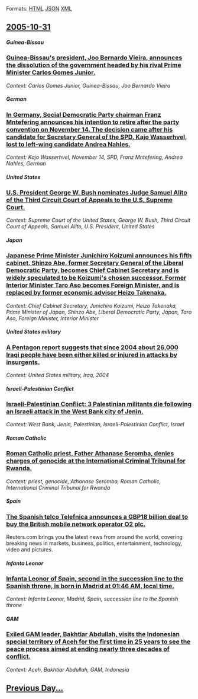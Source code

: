 
Formats: [HTML](2005/10/31/index.html)  [JSON](2005/10/31/index.json)  [XML](2005/10/31/index.xml)  

## [2005-10-31](/news/2005/10/31/index.md)

##### Guinea-Bissau
### [ Guinea-Bissau's president, Joo Bernardo Vieira, announces the dissolution of the government headed by his rival Prime Minister Carlos Gomes Junior. ](/news/2005/10/31/guinea-bissau-s-president-joao-bernardo-vieira-announces-the-dissolution-of-the-government-headed-by-his-rival-prime-minister-carlos-gome.md)
_Context: Carlos Gomes Junior, Guinea-Bissau, Joo Bernardo Vieira_

##### German
### [ In Germany, Social Democratic Party chairman Franz Mntefering announces his intention to retire after the party convention on November 14. The decision came after his candidate for Secretary General of the SPD, Kajo Wasserhvel, lost to left-wing candidate Andrea Nahles. ](/news/2005/10/31/in-germany-social-democratic-party-chairman-franz-muntefering-announces-his-intention-to-retire-after-the-party-convention-on-november-14.md)
_Context: Kajo Wasserhvel, November 14, SPD, Franz Mntefering, Andrea Nahles, German_

##### United States
### [ U.S. President George W. Bush nominates Judge Samuel Alito of the Third Circuit Court of Appeals to the U.S. Supreme Court. ](/news/2005/10/31/u-s-president-george-w-bush-nominates-judge-samuel-alito-of-the-third-circuit-court-of-appeals-to-the-u-s-supreme-court.md)
_Context: Supreme Court of the United States, George W. Bush, Third Circuit Court of Appeals, Samuel Alito, U.S. President, United States_

##### Japan
### [ Japanese Prime Minister Junichiro Koizumi announces his fifth cabinet. Shinzo Abe, former Secretary General of the Liberal Democratic Party, becomes Chief Cabinet Secretary and is widely speculated to be Koizumi's chosen successor. Former Interior Minister Taro Aso becomes Foreign Minister, and is replaced by former economic advisor Heizo Takenaka. ](/news/2005/10/31/japanese-prime-minister-junichiro-koizumi-announces-his-fifth-cabinet-shinzo-abe-former-secretary-general-of-the-liberal-democratic-party.md)
_Context: Chief Cabinet Secretary, Junichiro Koizumi, Heizo Takenaka, Prime Minister of Japan, Shinzo Abe, Liberal Democratic Party, Japan, Taro Aso, Foreign Minister, Interior Minister_

##### United States military
### [ A Pentagon report suggests that since 2004 about 26,000 Iraqi people have been either killed or injured in attacks by insurgents. ](/news/2005/10/31/a-pentagon-report-suggests-that-since-2004-about-26-000-iraqi-people-have-been-either-killed-or-injured-in-attacks-by-insurgents.md)
_Context: United States military, Iraq, 2004_

##### Israeli-Palestinian Conflict
### [ Israeli-Palestinian Conflict: 3 Palestinian militants die following an Israeli attack in the West Bank city of Jenin. ](/news/2005/10/31/israeli-palestinian-conflict-3-palestinian-militants-die-following-an-israeli-attack-in-the-west-bank-city-of-jenin.md)
_Context: West Bank, Jenin, Palestinian, Israeli-Palestinian Conflict, Israel_

##### Roman Catholic
### [ Roman Catholic priest, Father Athanase Seromba, denies charges of genocide at the International Criminal Tribunal for Rwanda. ](/news/2005/10/31/roman-catholic-priest-father-athanase-seromba-denies-charges-of-genocide-at-the-international-criminal-tribunal-for-rwanda.md)
_Context: priest, genocide, Athanase Seromba, Roman Catholic, International Criminal Tribunal for Rwanda_

##### Spain
### [ The Spanish telco Telefnica announces a GBP18 billion deal to buy the British mobile network operator O2 plc. ](/news/2005/10/31/the-spanish-telco-telefonica-announces-a-gbp18-billion-deal-to-buy-the-british-mobile-network-operator-o2-plc.md)
Reuters.com brings you the latest news from around the world, covering breaking news in markets, business, politics, entertainment, technology, video and pictures.

##### Infanta Leonor
### [ Infanta Leonor of Spain, second in the succession line to the Spanish throne, is born in Madrid at 01:46 AM, local time. ](/news/2005/10/31/infanta-leonor-of-spain-second-in-the-succession-line-to-the-spanish-throne-is-born-in-madrid-at-01-46-am-local-time.md)
_Context: Infanta Leonor, Madrid, Spain, succession line to the Spanish throne_

##### GAM
### [ Exiled GAM leader, Bakhtiar Abdullah, visits the Indonesian special territory of Aceh for the first time in 25 years to see the peace process aimed at ending nearly three decades of conflict. ](/news/2005/10/31/exiled-gam-leader-bakhtiar-abdullah-visits-the-indonesian-special-territory-of-aceh-for-the-first-time-in-25-years-to-see-the-peace-proce.md)
_Context: Aceh, Bakhtiar Abdullah, GAM, Indonesia_

## [Previous Day...](/news/2005/10/30/index.md)

